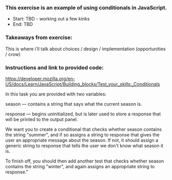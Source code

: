 <!-- Exercise title -->
### This exercise is an example of using conditionals in JavaScript.

<!-- Dates  -->
* Start: TBD - working out a few kinks 
* End: TBD

<!-- Takeaways -->
### Takeaways from exercise:

This is where i'll talk about choices / design / implementation (opportunities / crow)


<!-- Intruction / link to content -->
### Instructions and link to provided code: 

https://developer.mozilla.org/en-US/docs/Learn/JavaScript/Building_blocks/Test_your_skills:_Conditionals

In this task you are provided with two variables:

season — contains a string that says what the current season is.

response — begins uninitialized, but is later used to store a response that will be printed to the output panel.

We want you to create a conditional that checks whether season contains the string "summer", and if so assigns a string to response that gives the user an appropriate message about the season. If not, it should assign a generic string to response that tells the user we don't know what season it is.

To finish off, you should then add another test that checks whether season contains the string "winter", and again assigns an appropriate string to response."
